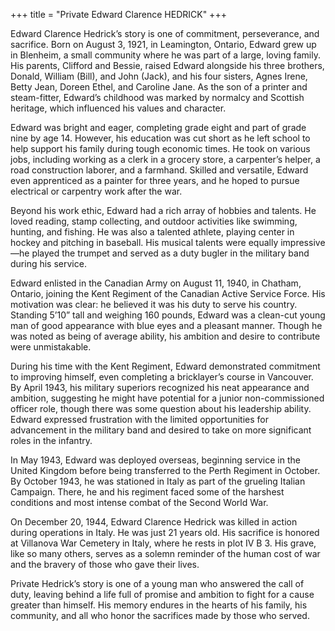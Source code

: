 +++
title = "Private Edward Clarence HEDRICK"
+++


Edward Clarence Hedrick’s story is one of commitment, perseverance, and sacrifice. Born on August 3, 1921, in Leamington, Ontario, Edward grew up in Blenheim, a small community where he was part of a large, loving family. His parents, Clifford and Bessie, raised Edward alongside his three brothers, Donald, William (Bill), and John (Jack), and his four sisters, Agnes Irene, Betty Jean, Doreen Ethel, and Caroline Jane. As the son of a printer and steam-fitter, Edward’s childhood was marked by normalcy and Scottish heritage, which influenced his values and character.

Edward was bright and eager, completing grade eight and part of grade nine by age 14. However, his education was cut short as he left school to help support his family during tough economic times. He took on various jobs, including working as a clerk in a grocery store, a carpenter’s helper, a road construction laborer, and a farmhand. Skilled and versatile, Edward even apprenticed as a painter for three years, and he hoped to pursue electrical or carpentry work after the war.

Beyond his work ethic, Edward had a rich array of hobbies and talents. He loved reading, stamp collecting, and outdoor activities like swimming, hunting, and fishing. He was also a talented athlete, playing center in hockey and pitching in baseball. His musical talents were equally impressive—he played the trumpet and served as a duty bugler in the military band during his service.

Edward enlisted in the Canadian Army on August 11, 1940, in Chatham, Ontario, joining the Kent Regiment of the Canadian Active Service Force. His motivation was clear: he believed it was his duty to serve his country. Standing 5’10” tall and weighing 160 pounds, Edward was a clean-cut young man of good appearance with blue eyes and a pleasant manner. Though he was noted as being of average ability, his ambition and desire to contribute were unmistakable.

During his time with the Kent Regiment, Edward demonstrated commitment to improving himself, even completing a bricklayer’s course in Vancouver. By April 1943, his military superiors recognized his neat appearance and ambition, suggesting he might have potential for a junior non-commissioned officer role, though there was some question about his leadership ability. Edward expressed frustration with the limited opportunities for advancement in the military band and desired to take on more significant roles in the infantry.

In May 1943, Edward was deployed overseas, beginning service in the United Kingdom before being transferred to the Perth Regiment in October. 
By October 1943, he was stationed in Italy as part of the grueling Italian Campaign. There, he and his regiment faced some of the harshest conditions and most intense combat of the Second World War.

On December 20, 1944, Edward Clarence Hedrick was killed in action during operations in Italy. He was just 21 years old. 
His sacrifice is honored at Villanova War Cemetery in Italy, where he rests in plot IV B 3. His grave, like so many others, serves as a solemn reminder of the human cost of war and the bravery of those who gave their lives.

Private Hedrick’s story is one of a young man who answered the call of duty, leaving behind a life full of promise and ambition to fight for a cause greater than himself. His memory endures in the hearts of his family, his community, and all who honor the sacrifices made by those who served.
